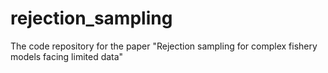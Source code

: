 # rejection_sampling
The code repository for the paper "Rejection sampling for complex fishery models facing limited data"

